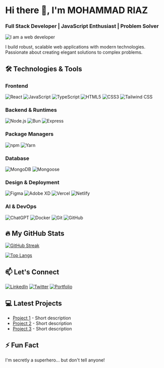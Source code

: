 # Hi there 👋, I'm MOHAMMAD RIAZ
### Full Stack Developer | JavaScript Enthusiast | Problem Solver

![I am a web developer](https://i.ibb.co.com/23xNzKgg/Black-Modern-Personal-Linked-In-Banner.png)

I build robust, scalable web applications with modern technologies. Passionate about creating elegant solutions to complex problems.

## 🛠️ Technologies & Tools

### Frontend
![React](https://img.shields.io/badge/-React-61DAFB?logo=react&logoColor=white&style=flat)
![JavaScript](https://img.shields.io/badge/-JavaScript-F7DF1E?logo=javascript&logoColor=black&style=flat)
![TypeScript](https://img.shields.io/badge/-TypeScript-3178C6?logo=typescript&logoColor=white&style=flat)
![HTML5](https://img.shields.io/badge/-HTML5-E34F26?logo=html5&logoColor=white&style=flat)
![CSS3](https://img.shields.io/badge/-CSS3-1572B6?logo=css3&logoColor=white&style=flat)
![Tailwind CSS](https://img.shields.io/badge/-Tailwind_CSS-38B2AC?logo=tailwind-css&logoColor=white&style=flat)

### Backend & Runtimes
![Node.js](https://img.shields.io/badge/-Node.js-339933?logo=node.js&logoColor=white&style=flat)
![Bun](https://img.shields.io/badge/-Bun-000000?logo=bun&logoColor=white&style=flat)
![Express](https://img.shields.io/badge/-Express-000000?logo=express&logoColor=white&style=flat)

### Package Managers
![npm](https://img.shields.io/badge/-npm-CB3837?logo=npm&logoColor=white&style=flat)
![Yarn](https://img.shields.io/badge/-Yarn-2C8EBB?logo=yarn&logoColor=white&style=flat)

### Database
![MongoDB](https://img.shields.io/badge/-MongoDB-47A248?logo=mongodb&logoColor=white&style=flat)
![Mongoose](https://img.shields.io/badge/-Mongoose-880000?logo=mongoose&logoColor=white&style=flat)

### Design & Deployment
![Figma](https://img.shields.io/badge/-Figma-F24E1E?logo=figma&logoColor=white&style=flat)
![Adobe XD](https://img.shields.io/badge/-Adobe_XD-FF61F6?logo=adobe-xd&logoColor=white&style=flat)
![Vercel](https://img.shields.io/badge/-Vercel-000000?logo=vercel&logoColor=white&style=flat)
![Netlify](https://img.shields.io/badge/-Netlify-00C7B7?logo=netlify&logoColor=white&style=flat)

### AI & DevOps
![ChatGPT](https://img.shields.io/badge/-ChatGPT-412991?logo=openai&logoColor=white&style=flat)
![Docker](https://img.shields.io/badge/-Docker-2496ED?logo=docker&logoColor=white&style=flat)
![Git](https://img.shields.io/badge/-Git-F05032?logo=git&logoColor=white&style=flat)
![GitHub](https://img.shields.io/badge/-GitHub-181717?logo=github&logoColor=white&style=flat)

## 🔥 My GitHub Stats

[![GitHub Streak](https://streak-stats.demolab.com?user=yourusername&theme=dark)](https://git.io/streak-stats)

[![Top Langs](https://github-readme-stats.vercel.app/api/top-langs/?username=yourusername&layout=compact&theme=vision-friendly-dark)](https://github.com/anuraghazra/github-readme-stats)

## 📫 Let's Connect
[![LinkedIn](https://img.shields.io/badge/-LinkedIn-0A66C2?logo=linkedin&logoColor=white&style=flat)](your-linkedin-url)
[![Twitter](https://img.shields.io/badge/-Twitter-1DA1F2?logo=twitter&logoColor=white&style=flat)](your-twitter-url)
[![Portfolio](https://img.shields.io/badge/-Portfolio-FF7139?logo=firefox&logoColor=white&style=flat)](your-portfolio-url)

## 💻 Latest Projects
- [Project 1](https://github.com/yourusername/project1) - Short description
- [Project 2](https://github.com/yourusername/project2) - Short description
- [Project 3](https://github.com/yourusername/project3) - Short description

## ⚡ Fun Fact
I'm secretly a superhero... but don't tell anyone!
